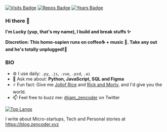 [![Visits Badge](https://badges.pufler.dev/visits/luckyadogun/luckyadogun)](https://badges.pufler.dev) [![Repos Badge](https://badges.pufler.dev/repos/luckyadogun)](https://badges.pufler.dev) [![Years Badge](https://badges.pufler.dev/years/luckyadogun)](https://badges.pufler.dev)

### Hi there 👋

<!--
**luckyadogun/luckyadogun** is a ✨ _special_ ✨ repository because its `README.md` (this file) appears on your GitHub profile.

[![willianrod's wakatime stats](https://github-readme-stats.vercel.app/api/wakatime?username=luckyadogun&show_icons=true&theme=radical)](https://github.com/luckyadogun/github-readme-stats) 

Here are some ideas to get you started:

- 🔭 I’m currently working on ...
- 🌱 I’m currently learning ...
- 👯 I’m looking to collaborate on ...
- 🤔 I’m looking for help with ...
- 💬 Ask me about ...
- 📫 How to reach me: ...
- 😄 Pronouns: ...
- ⚡ Fun fact: ...
-->

**I'm Lucky (yup, that's my name), I build and break stuffs ✨**

**Discretion: This homo-sapien runs on coffee☕ + music 🎵. Take any out and he's totally unplugged!😬** 

### BIO
* ⚙️ I use daily: `.py`, `.js`, `.vue`, `.psd`, `.ai`
* 💬 Ask me about: **Python, JavaScript, SQL and Figma** 
* ⚡ Fun fact: Give me [Jollof Rice](https://en.wikipedia.org/wiki/Jollof_rice) and [Rick and Morty](https://en.wikipedia.org/wiki/Rick_and_Morty), and I'd give you the world.
* 📫 Feel free to buzz me: [@iam_zencoder](https://twitter.com/iam_zencoder) on Twitter

[![Top Langs](https://github-readme-stats.vercel.app/api/top-langs/?username=luckyadogun&hide=css,html&layout=compact)](https://github.com/luckyadogun/github-readme-stats) 


I write about Micro-startups, Tech and Personal stories at https://blog.zencoder.xyz 
